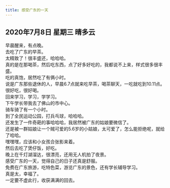 ```yaml
---
title: 感受广东的一天
---
```

## 2020年7月8日 星期三 晴多云
早晨醒来，有点晚。  
去吃了广东的早茶。  
太精致了！很丰盛还，哈哈哈。  
真的是在那喝茶，然后吃东西，点了好多好吃的，我都说不上来，样式很多很丰盛。  
吃的真饱，居然吃了有俩小时。  
说是广东那些退休的人，早晨6.7点就来吃早茶，喝茶聊天，一吃就吃到10.11点。  
很好吃，很好喝。  
回来学习，学习，学学习。  
下午学长带我去了佛山的市中心。  
骑车骑了有一个小时。  
到了全民运动公园，打兵乓球，哈哈哈。  
还发生了一件奇葩的事哈哈哈，我居然被广东的姑娘要微信了。  
还是被一群姑娘让一个贼可爱的5.6岁的小姑娘，太可爱了，怎么能拒绝呢，就给了哈哈。  
嘿嘿嘿，应该和小女孩合张影来着。  
然后去吃了煲仔饭，好吃。  
晚上在千灯湖溜达，很漂亮，还用无人机拍了夜景。  
感受广东的一天，觉得自己的日子还真是舒服。  
免费在广东旅游，吃特色菜，游览广东的景色，还有学长辅导学习。  
真是太，幸福了。  
一定要不虚此行，收获满满的回去。  